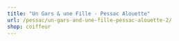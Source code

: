 ```yaml
---
title: "Un Gars & une Fille - Pessac Alouette"
url: /pessac/un-gars-and-une-fille-pessac-alouette-2/
shop: coiffeur
---
```

